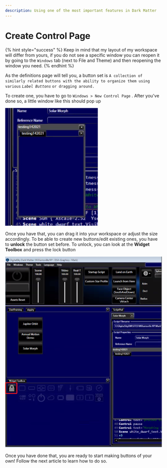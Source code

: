 ```yaml
---
description: Using one of the most important features in Dark Matter
---
```


# Create Control Page

{% hint style="success" %}
Keep in mind that my layout of my workspace will differ from yours, if you do not see a specific window you can reopen it by going to the `Windows` tab \(next to File and Theme\) and then reopening the window you need.
{% endhint %}

As the definitions page will tell you, a button set is `A collection of similarly related buttons with the ability to organize them using various` _`Label Buttons`_ `or dragging around.` 

To create one, you have to go to `Windows > New Control Page` . After you've done so, a little window like this should pop up

![A new button set with the name &quot;Testing1420212&quot;](../.gitbook/assets/image.png)

Once you have that, you can drag it into your workspace or adjust the size accordingly. To be able to create new buttons/edit existing ones, you have to **unlock** the button set before. To unlock, you can look at the **Widget Toolbox** and press the lock button

![The lock button on the widget tool box in order to unlock the button set](../.gitbook/assets/image%20%281%29.png)

Once you have done that, you are ready to start making buttons of your own! Follow the next article to learn how to do so. 

